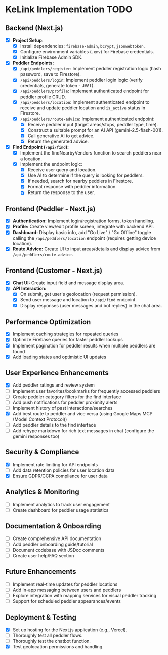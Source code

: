 # KeLink Implementation TODO

## Backend (Next.js)

- [x] **Project Setup:**
  - [x] Install dependencies: `firebase-admin`, `bcrypt`, `jsonwebtoken`.
  - [x] Configure environment variables (`.env`) for Firebase credentials.
  - [x] Initialize Firebase Admin SDK.
- [x] **Peddler Endpoints:**
  - [x] `/api/peddlers/register`: Implement peddler registration logic (hash password, save to Firestore).
  - [x] `/api/peddlers/login`: Implement peddler login logic (verify credentials, generate token - JWT).
  - [x] `/api/peddlers/profile`: Implement authenticated endpoint for peddler profile CRUD.
  - [x] `/api/peddlers/location`: Implement authenticated endpoint to receive and update peddler location and `is_active` status in Firestore.
  - [x] `/api/peddlers/route-advice`: Implement authenticated endpoint:
    - [x] Receive peddler input (target areas/stops, peddler type, time).
    - [x] Construct a suitable prompt for an AI API (gemini-2.5-flash-001).
    - [x] Call generative AI to get advice.
    - [x] Return the generated advice.
- [x] **Find Endpoint (`/api/find`):**
  - [x] Implement the findNearbyVendors function to search peddlers near a location.
  - [x] Implement the endpoint logic:
    - [x] Receive user query and location.
    - [x] Use AI to determine if the query is looking for peddlers.
    - [x] If needed, search for nearby peddlers in Firestore.
    - [x] Format response with peddler information.
    - [x] Return the response to the user.

## Frontend (Peddler - Next.js)

- [x] **Authentication:** Implement login/registration forms, token handling.
- [x] **Profile:** Create view/edit profile screen, integrate with backend API.
- [x] **Dashboard:** Display basic info, add "Go Live" / "Go Offline" toggle calling the `/api/peddlers/location` endpoint (requires getting device location).
- [x] **Route Advice:** Create UI to input areas/details and display advice from `/api/peddlers/route-advice`.

## Frontend (Customer - Next.js)

- [x] **Chat UI:** Create input field and message display area.
- [x] **API Interaction:**
  - [x] On submit, get user's geolocation (request permission).
  - [x] Send user message and location to `/api/find` endpoint.
  - [x] Display responses (user messages and bot replies) in the chat area.

## Performance Optimization

- [x] Implement caching strategies for repeated queries
- [x] Optimize Firebase queries for faster peddler lookups
- [x] Implement pagination for peddler results when multiple peddlers are found
- [x] Add loading states and optimistic UI updates

## User Experience Enhancements

- [x] Add peddler ratings and review system
- [ ] Implement user favorites/bookmarks for frequently accessed peddlers
- [ ] Create peddler category filters for the find interface
- [ ] Add push notifications for peddler proximity alerts
- [ ] Implement history of past interactions/searches
- [x] Add best route to peddler and vice versa (using Google Maps MCP (Model Context Protocol))
- [ ] Add peddler details to the find interface
- [ ] Add rehype markdown for rich text messages in chat (configure the gemini responses too)

## Security & Compliance

- [x] Implement rate limiting for API endpoints
- [ ] Add data retention policies for user location data
- [x] Ensure GDPR/CCPA compliance for user data

## Analytics & Monitoring

- [ ] Implement analytics to track user engagement
- [ ] Create dashboard for peddler usage statistics

## Documentation & Onboarding

- [ ] Create comprehensive API documentation
- [ ] Add peddler onboarding guide/tutorial
- [ ] Document codebase with JSDoc comments
- [ ] Create user help/FAQ section

## Future Enhancements

- [ ] Implement real-time updates for peddler locations
- [ ] Add in-app messaging between users and peddlers
- [ ] Explore integration with mapping services for visual peddler tracking
- [ ] Support for scheduled peddler appearances/events

## Deployment & Testing

- [x] Set up hosting for the Next.js application (e.g., Vercel).
- [ ] Thoroughly test all peddler flows.
- [ ] Thoroughly test the chatbot function.
- [x] Test geolocation permissions and handling.
